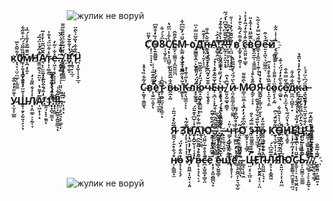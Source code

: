 ㅤㅤㅤㅤㅤㅤㅤ![жулик не воруй](https://github.com/user-attachments/assets/d3ec24fc-8b7e-4bb0-9512-d10a804b5b76)



### ㅤㅤㅤㅤㅤㅤㅤㅤㅤㅤㅤㅤㅤㅤ **С҉̝͕̠̝̘̣̝́̍͌̈ͅО̵̟̱͍̳̬̮͑̏̓̊͌͆8̴͎͎̮̗͚͕̏̈́͐́͋̚С̸̘̙̩̣͓̪͇̠̥̀͋̾̈̋̔Ѐ̴͚̗͔͇͚͉͓̪̭͖̤̪̄͌̂М̵̙͚̤̘̪̜̬̫̟̪̪̆̈́̓̏͆͆͋ о҈̙̳̳̱̝̭̠̙̲̖̫͛̌̋̈̿̍̈Д҉̙̘̩͎͍̦̝͔̪̽͐̽͊̂н̵̳̣̪̘̬̝͔̝͕̭̎̌̀̅̍̐А҈̟̳̜̭̠̖̆̓̑͐!҉͚̗̰̝̯͈̪̳̩̜͊̇̀̊͑͒͒̉́?̶͍̰̠̞̟̤̟͒̌̆̐͆̔̌͆̔́́̋ͅͅ!̶̙͎̠̤̗̟̦̣̪̾̿̅̓͆̐̚!̸͔̪̤̦̝̜͙̙͉̲̐̆̃͊́͐̉͑͗̎ в҉̠͚͓̝̗̯̫̜͙͋͌̀́͂̀͛͊̓͛ с̵̖͍̤͈͍̣̳̂͒̾̐̒́̂̒͛̽͗ͅв҈̬̥̤͍̲͕̘͈͚̳̀̑̃̋̈̔͑͒̽̎О̴͇̣̘̩͚̫̘̜̯̜̃́̆̿̓̀͐̃̀ͅͅе̶͍̞̝͖̖͉͖̲͚̲̠̂́̇͒̚й҈̗̞͚͔̰̥͂͗͑̾̈͋ к҉̞͉̞͉̤̠̤̲̩͕͚̳̍̐͂̑̀̅0̸̱̩̦̱̞̘̳̞͕͈̎̈̏̋̈́́͆͗͒̋͋̚м̸̞̭̘͓͈̝͊̎͊̅̐̓̐̾́̏̍Н҈̱͖͍̲̖͉͍̤͗̇̋̉͑̈́̅́̚ͅА̸͉̙͕̫̫̫̘̝̙̑̌͊͆̃͛̓̀̇̃т̴̩̣͎̳̯̫͗̽͋̈̈́̔̐̇е̶͎͖̝̞̦̗̞͎̜̩̽͋͐̃̓.̶̠̞̟̦͆͛̎̽̈.̸̠̘̳̞̙͍̳̲̫́͒̓͑̾̀̍̂̏.҈̣̥͈̩̥͈̠̀̎̌́̅͋̈́̎͊̏̋͌!̵͓̯͎̳̝̈́̔͑̐̄̌̀̽!҉̜̯͉̞͕̲͔̊͂̀́1̵̪̘̟̬͎̜̞̗̲̘́̏͒͋̔̏̌͐̀̂̈̚!**




### ㅤㅤㅤㅤㅤㅤㅤ ㅤㅤ ㅤㅤㅤㅤ **С̴̙͇͙̠̭͚̬̖̇͂͋̏̔̊̽в҉͕̘̮̲͎͈̗̊͌͂͒̅̍͐͑̚ͅе҉̫͙͉̭̱̰͉̲̳̤̀̓̍́͐̔̚т̷̰̞̯̮̤̤̜̟̜͚̠͌̂̾̚ͅ в̷̭̯̟̰̂͋̅̑̄͂̈́ы҉̳̙͓̠̍̆̔̀̋̋͊͑̍́̒К̵̱͔̖͖͚͕̣̙̍̀̋͑̄͑̉л҈̞̟͇̥̮̋́̈́̓̎͂̑̚ю̵̭̟̯̲̣͙͖̫̮͖̓́̈̓́̎͒̌̏ч̴͔͎̱̖̥̞͒̆̌̒̃͆̆͗̓́̈́̒Е̴̩̘̪͎͕͙̍̌̌̃̉͊̉͑̉́н̵̥̙̱̞̀̀̓́̏̈́͒̾̍̚,̸̮͈̣̬̳̣̯͇͓̽̑̔̑ и̴̞̤̗͚͇͎̫̫̤̞͇̰̑̀̈́̈́̀́̃̅̃̎̀ М̷̳͔̫͍̲͔͉̀̂͌͌О̷̣͚̗͕̞̟̋̊̀̊͑Я̴͇̭̰̣̣̳̜̤̠̫̔̉̒̔ͅͅ с̴̙̣̫̟͉̦̤͊̃̏͒̀̊̔̾̋ӧ̷͈̗̩̗͓̰͐͗͌̐̾͛͗̀̀̎̃с̷̠͚̬̊̀̋̓̓́̈́͐̆̽ͅе̸̦̯̪͕̗̲̣̄̍̋̿͒͒̚ͅд̷͖̪͔̪͇̞̠̟̂͋͂̇͋к̴͓̤͎̟̟̭̳̩͑̆̊̔̓̂̓̽̔̈̄̉ͅӓ̶̘̭̖̮̭͉́͆͛̈́́̾ У̷͎̫̣̞̲͇͑̐̎̓̓̅̐Ш̵̥͎͍̗̗̮͍̩̗͕̽̍͊̈̒̊͒̓̂̽ͅЛ̸̟̟̤͇̠͕͕̰͎̘̍͗̽͋̏͌̇̒А̷͎͖̙̜̩̅̓͌̔ͅ!҉̰̫̘̙̟̩̱͈́̓͒́̄͒̎͂̇̽̈ͅ1҉̟͙̪̩̫͚̅͐̈́̀̓̂́͒̅̃ͅ!҉̟̣͔͚́̐̓͛̉̐̎̊̐̚!̶͕̠̣̰̳̟̰̬̳̲̖̅͂͋͑ͅ!̷̤̠̝̗͍͉̩̗̳̜̦̈́͌̀̎̈͗͐͑̒̿̀̈́.̴̩͓̠͓̇͊̎̚**





###  ㅤㅤㅤㅤㅤㅤㅤㅤㅤㅤㅤㅤㅤㅤㅤㅤㅤ**Я̷̳̪̞̗͍͕̅̋̀̉́̈̂͐ З҉̜̙͔̙̘͎͎̟̩͓͉̟͂̐̃̔Н҉͈̦̭̮̬͕̩͎͓̣̑̇̾̆͆̽͊̄̈́ͅА҉̭͎̞͔͖͉́̿͋̆͐̽͐̍̏́͆Ю҈̟̱͔̟̣̞̪̪̱̄̒̑̀̃͛̄̑.̶̜͕͎͙̠̖̖͖͚͂͋̃͗̿̇̊̃.҈̯̬̮̟͓͙͓̲̖̩̈̋̌̆̏̆͐ͅ.҉͍̫̤̥̜͕̯͙̫̾̃͌̂̊̇̈́͗́̓̀̓ͅ,̶̙̞͔̱͉͔͈̞̀͊̋͑̅̍̀́̉ ч̵͇̗̦͚̜̞̤̩̯̗͓̥͐̎̍̚т̷̞̖͇̪͈͙̗͓͔͙̳̟͗̉̊͂͆̐́͌О҉͖̬̗̣͕̣͇̗̃͒͆͒́̓̓̅͐ э̴̩͈͇͈͚͎̣̱̮̄̿͂́̀͒Т̴̙̝͔͖̫̜̔̆̆́̆͑̎̓̊̌̋о̶̰̰͖̳̬͕̆̐̈̒ͅ К҉̱͎͉̲̗̞̩̜͙̭̈͂̊̈̄́͐̑Ӧ̶̩̲͖̭̱̝̱̝̲͍́͑͐̀̌̏͋̚ͅН̸̥̘̯̥́̽̔̈́̃͛̀Е҈̪̙̜̪̿̓̏͋̔͗͐̑̐́͐̒Ц̷̣͉͔͎̫̲͈̜̬́̇̂̓͆̀̅̈́́̓̇̅ͅ!҈͚̱͕̘͇̬̙̣͍͓̣́̀͋̆̇̆̈͛̄̓̉̏,̶͇͉̦̣͓̝̟̥͓͛͊̏̋̑̽̋̚ͅ**




### ㅤㅤㅤㅤㅤㅤㅤㅤㅤㅤㅤㅤㅤㅤㅤㅤㅤ**н̸͔̙̳̳͙̫̊́͋̀о̵̟̜̖͕̖̗̉̎͋̓̈́ Я̸͓͍̤̰̞̣͈̣͔͎͈̂̒͊̓̇̋̔͗͛͗ в̶̞̞͙̘͔̖͔̘͂̄̊̉͂͌̏̂с̵̪̟̫̬͇̟͇̞̤͊̽̊̊̅͐̋̈́̚ё҉̟̘͎̟͚̯͇̪̖̇͌̽̓̋̃̇̔͊ͅ е̷͇͕̮̬̳̞͊͆́͛͊͂͗̐щ҉͕̜̥̞̜̦̃̄͛̀͊̏̌́ё҈͚͕̗̯̭̘̩͍͉̲͓̬̋͂̏̉̐͑̓͛.̴̫̞͇̝͖̑̒̏̉ͅ.̴̳͉͎͉̖̯̀̀̈́̅͛̀̍̔̈́̾́͂ Ц̶̤̘͓͔̲̤͕̣̓̌̅̋Е҉̩͎̤̱̥̭̦͕̠̜̤͆̋͛̉̌͌̓̈́́̍̒̚П̶͕͈͖̰͕̖͉̦̂̀̐̐͛́Л̷̥͕͙̦̳̭͖͊̅̎͆͛́Я҈͙͍̤͔̜͕̩̩͈̪̎͆̾̀͗̌̏͋̈́̾́̀Ю҈͈̥̳̰͉̪̫̥̥̠̪̘̊̓̓̃̍̋̓̾̿̒̀С̴̞͚̜͕̠̟̘̮͖̭͓͙̌̈͑̾͛͊̆̽̅̅̍́Ь̵̦͕̪̱͚͕̫͇͇̎̂͊̇̾̃́̈̄̚.̸̫̠̳͓͕̝̙̟͍̰̖͕̎̅͆̾.̸̦͖̫̭͗̈́͗̏̄̅̿̋̂̓́̎.̸̪̮̞̞̯̜̳̣́̉̔͌̀̉̈́͗̎͒̄.҉͖̮̱͈͎̳̫̲͍͙̆͂̍̃̅̐̚**


ㅤㅤㅤㅤㅤㅤㅤ![жулик не воруй](https://github.com/user-attachments/assets/d1df5a77-5a0a-44bd-9921-52ee7dd541ef)


ㅤ


ㅤ


ㅤ



ㅤ




ㅤ


ㅤ


ㅤ



ㅤ




ㅤ


ㅤ




ㅤ



ㅤ




ㅤ


ㅤ



ㅤ




ㅤ

ㅤ


ㅤ



ㅤ




ㅤ



ㅤ



ㅤ


ㅤ



ㅤ




ㅤ




ㅤ


ㅤ



ㅤ




ㅤ


ㅤ


ㅤ



ㅤ





ㅤ


ㅤ



ㅤ


ㅤ



ㅤ




ㅤ


ㅤ

ㅤ


ㅤ



ㅤ




ㅤ


ㅤ


ㅤ



ㅤ




ㅤ



ㅤ



ㅤ




ㅤ


ㅤ




ㅤ


ㅤ



ㅤ




ㅤ



ㅤ


ㅤ



ㅤ




ㅤ


ㅤ


ㅤ



ㅤ




ㅤ

ㅤ


ㅤ



ㅤ




ㅤ


ㅤ

ㅤ

ㅤ


ㅤ



ㅤ




ㅤ


ㅤ


ㅤ



ㅤ




ㅤ



ㅤ


ㅤ



ㅤ




ㅤ

ㅤ



ㅤ


ㅤ


ㅤ



ㅤ




ㅤ


ㅤ


ㅤ



ㅤ




ㅤ


ㅤ



ㅤ




ㅤ


ㅤ




ㅤ


ㅤ



ㅤ




ㅤ


ㅤ


ㅤ



ㅤ




ㅤ

ㅤ


ㅤ



ㅤ

ㅤ


ㅤ


ㅤ


ㅤ




ㅤ


ㅤ



ㅤ




ㅤ

ㅤ



ㅤ


ㅤ



ㅤ




ㅤ



ㅤ


ㅤ

ㅤ


ㅤ



ㅤ




ㅤ




ㅤ



ㅤ


ㅤ



ㅤ


ㅤ

ㅤ

ㅤ


ㅤ



ㅤ


ㅤ


ㅤ



ㅤ




ㅤ


ㅤ


ㅤ



ㅤ



ㅤ


ㅤ



ㅤ




ㅤ



ㅤ


ㅤ


ㅤ



ㅤ




ㅤ


ㅤ


ㅤ



ㅤ




ㅤ




ㅤ


ㅤ


ㅤ


ㅤ


ㅤ



ㅤ




ㅤ



ㅤ




ㅤ



ㅤ



ㅤ




ㅤ



ㅤ



ㅤ




ㅤ


ㅤ


ㅤ



ㅤ




ㅤ



ㅤ


ㅤ



ㅤ




ㅤ


ㅤ


ㅤ



ㅤ




ㅤ


ㅤ


ㅤ



ㅤ




ㅤ


ㅤ


ㅤ



ㅤ




ㅤ





ㅤ



ㅤ


ㅤ



ㅤ




ㅤ


ㅤ


ㅤ



ㅤ




ㅤ


ㅤ


ㅤ



ㅤ




ㅤ


ㅤ


ㅤ



ㅤ



ㅤ


ㅤ



ㅤ




ㅤ



ㅤ


ㅤ


ㅤ



ㅤ




ㅤ

ㅤ


ㅤㅤㅤㅤㅤㅤㅤㅤㅤㅤㅤㅤㅤㅤㅤㅤㅤㅤㅤㅤ[![spotify-github-profile](https://spotify-github-profile.kittinanx.com/api/view?uid=31ypcxvijuzvjgk2dnmmvhdgzweu&cover_image=true&theme=novatorem&show_offline=true&background_color=0d1117&interchange=true&bar_color=fc5b9f&bar_color_cover=false)](https://spotify-github-profile.kittinanx.com/api/view?uid=31ypcxvijuzvjgk2dnmmvhdgzweu&redirect=true)

###### ㅤㅤㅤㅤㅤㅤㅤㅤㅤㅤㅤㅤㅤㅤㅤㅤㅤㅤㅤㅤㅤㅤㅤㅤㅤㅤㅤㅤㅤпальчик не устал? :) Давай облизну...))
